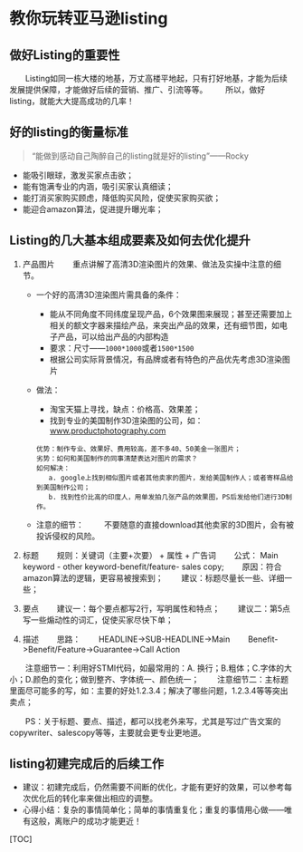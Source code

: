 # 教你玩转亚马逊listing

## 做好Listing的重要性

　　Listing如同一栋大楼的地基，万丈高楼平地起，只有打好地基，才能为后续发展提供保障，才能做好后续的营销、推广、引流等等。
　　所以，做好listing，就能大大提高成功的几率！

## 好的listing的衡量标准

> “能做到感动自己陶醉自己的listing就是好的listing”——Rocky

- 能吸引眼球，激发买家点击欲；
- 能有饱满专业的内涵，吸引买家认真细读；
- 能打消买家购买顾虑，降低购买风险，促使买家购买欲；
- 能迎合amazon算法，促进提升曝光率；

## Listing的几大基本组成要素及如何去优化提升

1. 产品图片
　　重点讲解了高清3D渲染图片的效果、做法及实操中注意的细节。
    - 一个好的高清3D渲染图片需具备的条件：
        - 能从不同角度不同纬度呈现产品，6个效果图来展现；甚至还需要加上相关的额文字器来描绘产品，来突出产品的效果，还有细节图，如电子产品，可以给出产品的内部构造
        - 要求：尺寸——`1000*1000`或者`1500*1500`
        - 根据公司实际背景情况，有品牌或者有特色的产品优先考虑3D渲染图片

    - 做法：
        - 淘宝天猫上寻找，缺点：价格高、效果差；
        - 找到专业的美国制作3D渲染图的公司，如：www.productphotography.com
        
         ```
         优势：制作专业、效果好、费用较高，差不多40、50美金一张图片；
         劣势：如何和美国制作的同事清楚表达对图片的需求？
         如何解决：
            a. google上找到相似图片或者其他卖家的图片，发给美国制作人；或者寄样品给到美国制作公司；
            b. 找到性价比高的印度人，用单发拍几张产品的效果图，PS后发给他们进行3D制作。
         ```
    - 注意的细节：
　　  不要随意的直接download其他卖家的3D图片，会有被投诉侵权的风险。

2. 标题
　　规则：关键词（主要+次要） + 属性 + 广告词
　　公式： Main keyword - other keyword-benefit/feature- sales copy; 
　　原因：符合amazon算法的逻辑，更容易被搜索到；
　　建议：标题尽量长一些、详细一些；

3. 要点
　　建议一：每个要点都写2行，写明属性和特点；
　　建议二：第5点写一些煽动性的词汇，促使买家尽快下单；

4. 描述
　　思路：
　　HEADLINE->SUB-HEADLINE->Main
　　Benefit->Benefit/Feature->Guarantee->Call Action

　　注意细节一：利用好STMI代码，如最常用的：A. 换行；B.粗体；C.字体的大小；D.颜色的变化；做到整齐、字体统一、颜色统一；
　　注意细节二：主标题里面尽可能多的写，如：主要的好处1.2.3.4；解决了哪些问题，1.2.3.4等等突出卖点；

　　PS：关于标题、要点、描述，都可以找老外来写，尤其是写过广告文案的copywriter、salescopy等等，主要就会更专业更地道。

## listing初建完成后的后续工作

- 建议：初建完成后，仍然需要不间断的优化，才能有更好的效果，可以参考每次优化后的转化率来做出相应的调整。
- 心得小结：复杂的事情简单化；简单的事情重复化；重复的事情用心做——唯有这般，离账户的成功才能更近！

[TOC]



